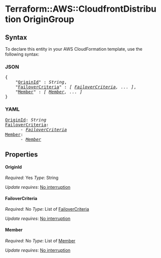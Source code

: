 # Terraform::AWS::CloudfrontDistribution OriginGroup

## Syntax

To declare this entity in your AWS CloudFormation template, use the following syntax:

### JSON

<pre>
{
    "<a href="#originid" title="OriginId">OriginId</a>" : <i>String</i>,
    "<a href="#failovercriteria" title="FailoverCriteria">FailoverCriteria</a>" : <i>[ <a href="origingroup-failovercriteria.md">FailoverCriteria</a>, ... ]</i>,
    "<a href="#member" title="Member">Member</a>" : <i>[ <a href="origingroup-member.md">Member</a>, ... ]</i>
}
</pre>

### YAML

<pre>
<a href="#originid" title="OriginId">OriginId</a>: <i>String</i>
<a href="#failovercriteria" title="FailoverCriteria">FailoverCriteria</a>: <i>
      - <a href="origingroup-failovercriteria.md">FailoverCriteria</a></i>
<a href="#member" title="Member">Member</a>: <i>
      - <a href="origingroup-member.md">Member</a></i>
</pre>

## Properties

#### OriginId

_Required_: Yes
_Type_: String

_Update requires_: [No interruption](https://docs.aws.amazon.com/AWSCloudFormation/latest/UserGuide/using-cfn-updating-stacks-update-behaviors.html#update-no-interrupt)

#### FailoverCriteria

_Required_: No
_Type_: List of <a href="origingroup-failovercriteria.md">FailoverCriteria</a>

_Update requires_: [No interruption](https://docs.aws.amazon.com/AWSCloudFormation/latest/UserGuide/using-cfn-updating-stacks-update-behaviors.html#update-no-interrupt)

#### Member

_Required_: No
_Type_: List of <a href="origingroup-member.md">Member</a>

_Update requires_: [No interruption](https://docs.aws.amazon.com/AWSCloudFormation/latest/UserGuide/using-cfn-updating-stacks-update-behaviors.html#update-no-interrupt)

